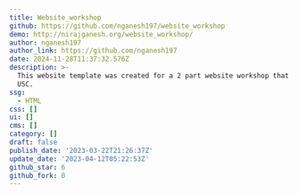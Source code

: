 ```yaml
---
title: Website_workshop
github: https://github.com/nganesh197/website_workshop
demo: http://nirajganesh.org/website_workshop/
author: nganesh197
author_link: https://github.com/nganesh197
date: 2024-11-28T11:37:32.576Z
description: >-
  This website template was created for a 2 part website workshop that I held at
  USC.
ssg:
  - HTML
css: []
ui: []
cms: []
category: []
draft: false
publish_date: '2023-03-22T21:26:37Z'
update_date: '2023-04-12T05:22:53Z'
github_star: 6
github_fork: 0
---
```


